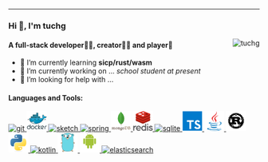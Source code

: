 
<hr>

### Hi 👋, I'm tuchg

<img align="right" src="https://github-readme-stats.vercel.app/api?username=tuchg&show_icons=true&icon_color=805AD5&text_color=718096&bg_color=ffffff&hide_border=true&include_all_commits=false&hide_title=true&layout=compact" alt="tuchg" />

#### A full-stack developer👨‍💻, creator🧙‍♂️ and player🤹

- 🌱 I’m currently learning **sicp/rust/wasm**
- 🔭 I’m currently working on ... *school student at present*
- 🤔 I’m looking for help with ...


#### Languages and Tools:

<p align="left"> 
<a href="https://git-scm.com/" target="_blank" rel="noreferrer"> <img
  src="https://www.vectorlogo.zone/logos/git-scm/git-scm-icon.svg" alt="git" width="40" height="40" /> </a>
<a href="https://www.docker.com/" target="_blank" rel="noreferrer">
  <img src="https://raw.githubusercontent.com/devicons/devicon/master/icons/docker/docker-original-wordmark.svg"
    alt="docker" width="40" height="40" /> </a>
<a href="https://www.sketch.com/" target="_blank" rel="noreferrer"> <img
      src="https://www.vectorlogo.zone/logos/sketchapp/sketchapp-icon.svg" alt="sketch" width="40" height="40" /> </a>
<a href="https://spring.io/" target="_blank" rel="noreferrer"> <img
        src="https://www.vectorlogo.zone/logos/springio/springio-icon.svg" alt="spring" width="40" height="40" />
    </a> 
<a href="https://www.mongodb.com/" target="_blank" rel="noreferrer"> <img
    src="https://raw.githubusercontent.com/devicons/devicon/master/icons/mongodb/mongodb-original-wordmark.svg"
    alt="mongodb" width="40" height="40" /> </a> 
<a href="https://redis.io" target="_blank" rel="noreferrer"> <img
    src="https://raw.githubusercontent.com/devicons/devicon/master/icons/redis/redis-original-wordmark.svg" alt="redis"
    width="40" height="40" /> </a> 
<a href="https://www.sqlite.org/" target="_blank" rel="noreferrer"> <img
  src="https://www.vectorlogo.zone/logos/sqlite/sqlite-icon.svg" alt="sqlite" width="40" height="40" /> </a> 
<a
  href="https://www.typescriptlang.org/" target="_blank" rel="noreferrer"> <img
    src="https://raw.githubusercontent.com/devicons/devicon/master/icons/typescript/typescript-original.svg"
    alt="typescript" width="40" height="40" /> </a>
<a href="https://www.java.com" target="_blank" rel="noreferrer"> <img
      src="https://raw.githubusercontent.com/devicons/devicon/master/icons/java/java-original.svg" alt="java" width="40"
      height="40" /> </a> 
  <a href="https://www.rust-lang.org" target="_blank" rel="noreferrer">
    <img src="https://raw.githubusercontent.com/devicons/devicon/master/icons/rust/rust-plain.svg" alt="rust" width="40"
      height="40" /> </a> 
      <a href="https://www.python.org" target="_blank" rel="noreferrer">
        <img src="https://raw.githubusercontent.com/devicons/devicon/master/icons/python/python-original.svg" alt="python"
          width="40" height="40" /> </a> 
  <a href="https://kotlinlang.org" target="_blank" rel="noreferrer"> <img
  src="https://www.vectorlogo.zone/logos/kotlinlang/kotlinlang-icon.svg" alt="kotlin" width="40" height="40" />
</a> 
<a href="https://golang.org" target="_blank" rel="noreferrer"> <img
  src="https://raw.githubusercontent.com/devicons/devicon/master/icons/go/go-original.svg" alt="go" width="40"
  height="40" /> </a> 
<a href="https://developer.android.com" target="_blank" rel="noreferrer"> <img
      src="https://raw.githubusercontent.com/devicons/devicon/master/icons/android/android-original-wordmark.svg"
      alt="android" width="40" height="40" /> </a>
<a href="https://www.elastic.co" target="_blank" rel="noreferrer"><img src="https://www.vectorlogo.zone/logos/elastic/elastic-icon.svg" alt="elasticsearch" width="40" height="40" /></a>
</p>


